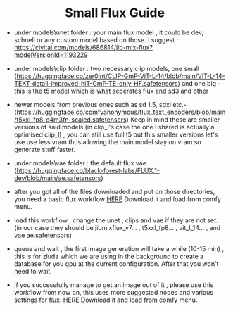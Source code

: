 <div align="center">

# Small Flux Guide

</div>

- under models\unet folder : your main flux model , it could be dev, schnell or any custom model based on those. I suggest : https://civitai.com/models/686814/jib-mix-flux?modelVersionId=1193229
- under models\clip folder : two necessary clip models, one small (https://huggingface.co/zer0int/CLIP-GmP-ViT-L-14/blob/main/ViT-L-14-TEXT-detail-improved-hiT-GmP-TE-only-HF.safetensors) and one big -this is the t5 model which is what seperates flux and sd3 and other
- newer models from previous ones such as sd 1.5, sdxl etc.- (https://huggingface.co/comfyanonymous/flux_text_encoders/blob/main/t5xxl_fp8_e4m3fn_scaled.safetensors) Keep in mind these are smaller versions of said models (in clip_l's case the one I shared is actually a optimised clip_l) , you can still use full t5 but this smaller versions let's use use less vram thus allowing the main model stay on vram so generate stuff faster.
- under models\vae folder : the default flux vae (https://huggingface.co/black-forest-labs/FLUX.1-dev/blob/main/ae.safetensors)
  

- after you got all of the files downloaded and put on those directories, you need a basic flux workflow [HERE](basic-flux-workflow.json) Download it and load from comfy menu.
- load this workflow , change the unet , clips and vae if they are not set. (in our case they should be jibmixflux_v7... , t5xxl_fp8... , vit_l_14... , and vae ae.safetensors)
- queue and wait , the first image generation will take a while (10-15 min) , this is for zluda which we are using in the background to create a database for you gpu at the current configuration. After that you won't need to wait.
- if you successfully manage to get an image out of it , please use this workflow from now on, this uses more suggested nodes and various settings for flux. [HERE](better-flux-workflow.json) Download it and load from comfy menu.
